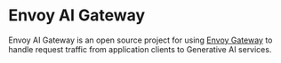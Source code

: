 # Envoy AI Gateway
Envoy AI Gateway is an open source project for using [Envoy Gateway](https://github.com/envoyproxy/gateway) to handle request traffic from application clients to Generative AI services.
